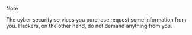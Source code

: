 > [!NOTE]
> The cyber security services you purchase request some information from you. Hackers, on the other hand, do not demand anything from you.
